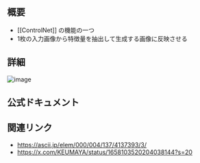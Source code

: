 ## 概要
- [[ControlNet]] の機能の一つ
- 1枚の入力画像から特徴量を抽出して生成する画像に反映させる

## 詳細
![image](https://i.imgur.com/QQRxjZQ.png)


## 公式ドキュメント


## 関連リンク
- https://ascii.jp/elem/000/004/137/4137393/3/
- https://x.com/KEUMAYA/status/1658103520204038144?s=20
